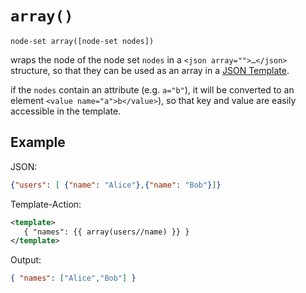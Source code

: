 # `array()`

```
node-set array([node-set nodes])
```

wraps the node of the node set `nodes` in a `<json array="">…</json>` structure, so that they can be used as an array in a [JSON Template](../Templating/README.md).

if the `nodes` contain an attribute (e.g. `a="b"`), it will be converted to an element `<value name="a">b</value>`), so that key and value are easily accessible in the template.

## Example

JSON:
```json
{"users": [ {"name": "Alice"},{"name": "Bob"}]}
```

Template-Action:
```xml
<template>
   { "names": {{ array(users//name) }} }
</template>
```

Output:
```json
{ "names": ["Alice","Bob"] }
```
